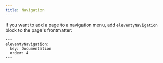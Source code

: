 ```yaml
---
title: Navigation
---
```


If you want to add a page to a navigation menu, add `eleventyNavigation` block to the page's
frontmatter:

```
---
eleventyNavigation:
  key: Documentation
  order: 4
---
```